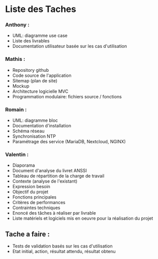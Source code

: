 # Liste des Taches 

### Anthony :
- UML: diagramme use case
- Liste des livrables
- Documentation utilisateur basée sur les cas d'utilisation

### Mathis : 
- Repository github
- Code source de l'application
- Sitemap (plan de site)
- Mockup
- Architecture logicielle MVC
- Programmation modulaire: fichiers source / fonctions

### Romain :
- UML: diagramme bloc
- Documentation d'installation
- Schéma réseau
- Synchronisation NTP
- Paramétrage des service (MariaDB, Nextcloud, NGINX)

### Valentin :
- Diaporama
- Document d'analyse du livret ANSSI
- Tableau de répartition de la charge de travail
- Contexte (analyse de l'existant)
- Expression besoin
- Objectif du projet
- Fonctions principales
- Critères de performances
- Contraintes techniques
- Enoncé des tâches à réaliser par livrable
- Liste matériels et logiciels mis en oeuvre pour la réalisation du projet

## Tache a faire :

- Tests de validation basés sur les cas d'utilisation
- Etat initial, action, résultat attendu, résultat obtenu





